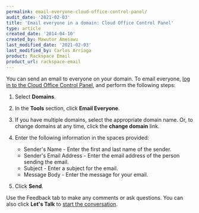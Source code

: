 ```yaml
---
permalink: email-everyone-cloud-office-control-panel/
audit_date: '2021-02-03'
title: 'Email everyone in a domain: Cloud Office Control Panel'
type: article
created_date: '2014-04-10'
created_by: Mawutor Amesawu
last_modified_date: '2021-02-03'
last_modified_by: Carlos Arriaga
product: Rackspace Email
product_url: rackspace-email
---
```


You can send an email to everyone on your domain. To email everyone, [log in to the Cloud Office Control Panel](https://cp.rackspace.com), and perform the following steps:

1.  Select **Domains**.
2.  In the **Tools** section, click **Email Everyone**.
3.  If you have multiple domains, select the appropriate domain name. Or, to change domains at any time, click the **change domain** link.
5.  Enter the following information in the spaces provided:

    -   Sender's Name - Enter the first and last name of the sender.
    -   Sender's Email Address - Enter the email address of the person
        sending the email.
    -   Subject - Enter a subject for the email.
    -   Message Body - Enter the message for your email.

6.  Click **Send**.

Use the Feedback tab to make any comments or ask questions. You can also click
**Let's Talk** to [start the conversation](https://www.rackspace.com/). 
